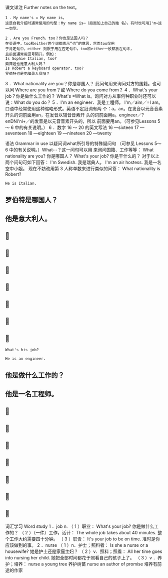 课文详注 Further notes on the text。
```
1 ．My name's = My name is。 
这是自我介绍时通常使用的句型：My name is⋯（后面加上自己的姓 名）。有时也可用I'm⋯这一句型。 
```
```
2 ．Are you French，too？你也是法国人吗？ 
在英语中，too和either两个词都表示“也”的意思，然而too仅用 
于肯定句中，either 则限于用在否定句中。too和either一般都放在句末， 
且前面通常用逗号隔开。例如： 
Is Sophie Italian, too? 
索菲娅也是意大利人吗？ 
Is Robert a keyboard operator, too? 
罗伯特也是电脑录入员吗？ 
```
3 ．What nationality are you？你是哪国人？ 
此问句用来询问对方的国籍。也可以问 Where are you from？或 
Where do you come from？ 
4 ．What's your job？你是做什么工作的？ 
What's =What is。询问对方从事何种职业时还可以说：What do you 
do？ 
5 ．I'm an engineer．我是工程师。 
I'm／aim／=I am。口语中经常使用这种缩略形式。英语不定冠词有两 
个：a，an。在发音以元音音素开头的词前面用an，在发音以辅音音素开 
头的词前面用a。engineer／?enDNi'ni+／的发音是以元音音素开头的，所以 
前面要用an。（可参见Lessons 5～ 6 中的有关说明。） 
6 ．数字 16 ～ 20 的英文写法 
16 —sixteen 17 —seventeen 18 —eighteen 
19 —nineteen 20 —twenty 


语法 Grammar in use 
以疑问词what所引导的特殊疑问句 
（可参见 Lessons 5～ 6 中的有关说明。）What⋯？这一问句可以用 
来询问国籍、工作等等： 
What nationality are you? 
你是哪国人？ 
What's your job? 
你是干什么的？ 
对于以上两个问句可如下回答： 
I'm Swedish. 
我是瑞典人。 
I'm an air hostess. 
我是一名空中小姐。 
现在不妨改用第 3 人称单数来进行类似的问答： 
What nationality is Robert? 

``` 
He is Italian. 
``` 
## 罗伯特是哪国人？ 

## 他是意大利人。 

##  

##  

##  

##  

##  

##  

##  

``` 
What's his job? 
``` 
``` 
He is an engineer. 
``` 
## 他是做什么工作的？ 

## 他是一名工程师。 

##  

##  

##  

##  

##  

##  

##  


词汇学习 Word study 
1 ．job n. 
（ 1 ）职业： 
What's your job? 
你是做什么工作的？ 
（ 2 ）（一件）工作，活计： 
The whole job takes about 40 minutes. 
整个工作大约需要四十分钟。 
（ 3 ）职责： 
It's your job to be on time. 
准时是你应该做到的事。 
2 ．nurse 
（ 1 ）n．护士；照料者： 
Is she a nurse or a housewife? 
她是护士还是家庭主妇？ 
（ 2 ）v．照料；照看： 
All her time goes into nursing her child. 
她把全部时间都花于照看自己的孩子上了。 
（ 3 ）v ．养护；培养： 
nurse a young tree 养护树苗 
nurse an author of promise 培养有前途的作家 